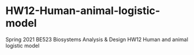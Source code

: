 # HW12-Human-animal-logistic-model
Spring 2021 BE523 Biosystems Analysis &amp; Design HW12 Human and animal logistic model
